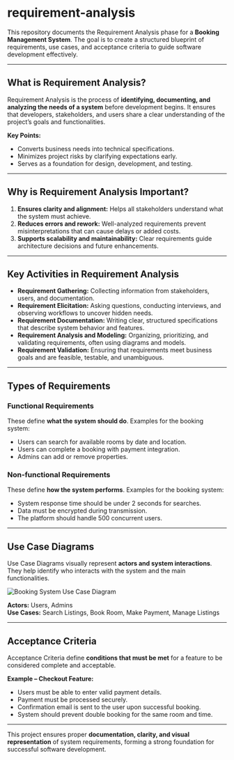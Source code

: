 # requirement-analysis

This repository documents the Requirement Analysis phase for a **Booking Management System**. The goal is to create a structured blueprint of requirements, use cases, and acceptance criteria to guide software development effectively.

---

## What is Requirement Analysis?

Requirement Analysis is the process of **identifying, documenting, and analyzing the needs of a system** before development begins. It ensures that developers, stakeholders, and users share a clear understanding of the project’s goals and functionalities.  

**Key Points:**  
- Converts business needs into technical specifications.  
- Minimizes project risks by clarifying expectations early.  
- Serves as a foundation for design, development, and testing.  

---

## Why is Requirement Analysis Important?

1. **Ensures clarity and alignment:** Helps all stakeholders understand what the system must achieve.  
2. **Reduces errors and rework:** Well-analyzed requirements prevent misinterpretations that can cause delays or added costs.  
3. **Supports scalability and maintainability:** Clear requirements guide architecture decisions and future enhancements.  

---

## Key Activities in Requirement Analysis

- **Requirement Gathering:** Collecting information from stakeholders, users, and documentation.  
- **Requirement Elicitation:** Asking questions, conducting interviews, and observing workflows to uncover hidden needs.  
- **Requirement Documentation:** Writing clear, structured specifications that describe system behavior and features.  
- **Requirement Analysis and Modeling:** Organizing, prioritizing, and validating requirements, often using diagrams and models.  
- **Requirement Validation:** Ensuring that requirements meet business goals and are feasible, testable, and unambiguous.  

---

## Types of Requirements

### Functional Requirements
These define **what the system should do**. Examples for the booking system:  
- Users can search for available rooms by date and location.  
- Users can complete a booking with payment integration.  
- Admins can add or remove properties.  

### Non-functional Requirements
These define **how the system performs**. Examples for the booking system:  
- System response time should be under 2 seconds for searches.  
- Data must be encrypted during transmission.  
- The platform should handle 500 concurrent users.  

---

## Use Case Diagrams

Use Case Diagrams visually represent **actors and system interactions**. They help identify who interacts with the system and the main functionalities.  

![Booking System Use Case Diagram]([alx-booking-uc.png](https://drive.google.com/file/d/1m3dTC77YG9RgAXkmAxLh290XTfF31faW/view?usp=sharing))  

**Actors:** Users, Admins  
**Use Cases:** Search Listings, Book Room, Make Payment, Manage Listings  

---

## Acceptance Criteria

Acceptance Criteria define **conditions that must be met** for a feature to be considered complete and acceptable.  

**Example – Checkout Feature:**  
- Users must be able to enter valid payment details.  
- Payment must be processed securely.  
- Confirmation email is sent to the user upon successful booking.  
- System should prevent double booking for the same room and time.  

---

This project ensures proper **documentation, clarity, and visual representation** of system requirements, forming a strong foundation for successful software development.
